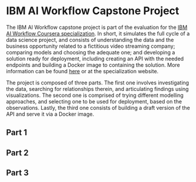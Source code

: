 # IBM AI Workflow Capstone Project

The IBM AI Workflow capstone project is part of the evaluation for the [IBM AI Workflow Coursera specialization](https://www.coursera.org/specializations/ibm-ai-workflow). 
In short, it simulates the full cycle of a data science project, and consists of understanding the data and the business opportunity related to a fictitious video streaming company; comparing models and choosing the adequate one; and developing a solution ready for deployment, including creating an API with the needed endpoints and building a Docker image to containing the solution. More information can be found [here](https://github.com/aavail/ai-workflow-capstone) or at the specialization website.

The project is composed of three parts. 
The first one involves investigating the data, searching for relationships therein, and articulating findings using visualizations.
The second one is comprised of trying different modelling approaches, and selecting one to be used for deployment, based on the observations.
Lastly, the third one consists of building a draft version of the API and serve it via a Docker image.

## Part 1

## Part 2

## Part 3